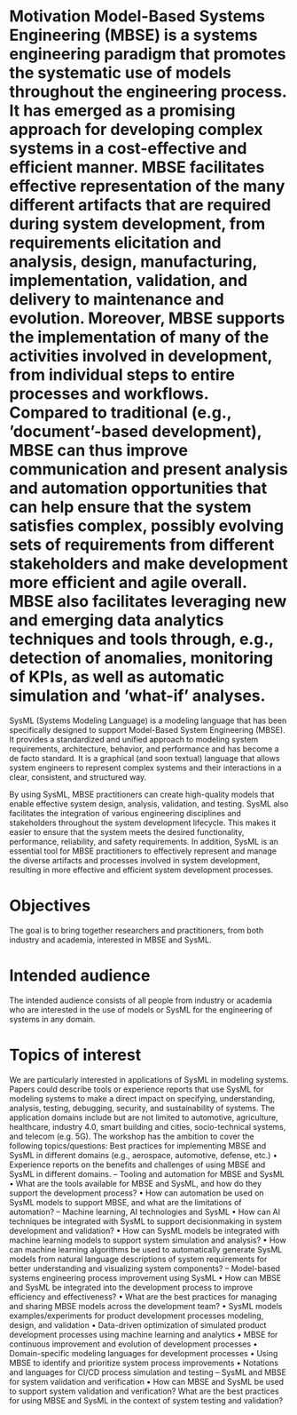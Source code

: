 # Motivation Model-Based Systems Engineering (MBSE) is a systems engineering paradigm that promotes the systematic use of models throughout the engineering process. It has emerged as a promising approach for developing complex systems in a cost-effective and efficient manner. MBSE facilitates effective representation of the many different artifacts that are required during system development, from requirements elicitation and analysis, design, manufacturing, implementation, validation, and delivery to maintenance and evolution. Moreover, MBSE supports the implementation of many of the activities involved in development, from individual steps to entire processes and workflows. Compared to traditional (e.g., ’document’-based development), MBSE can thus improve communication and present analysis and automation opportunities that can help ensure that the system satisfies complex, possibly evolving sets of requirements from different stakeholders and make development more efficient and agile overall. MBSE also facilitates leveraging new and emerging data analytics techniques and tools through, e.g., detection of anomalies, monitoring of KPIs, as well as automatic simulation and ’what-if’ analyses.
SysML (Systems Modeling Language) is a modeling language that has been specifically designed to support Model-Based System Engineering (MBSE). It provides a standardized and unified approach to modeling system requirements, architecture, behavior, and performance and has become a de facto standard. It is a graphical (and soon textual) language that allows system engineers to represent complex systems and their interactions in a clear, consistent, and structured way.

By using SysML, MBSE practitioners can create high-quality models that enable effective system design, analysis, validation, and testing. SysML also facilitates the integration of various engineering disciplines and stakeholders throughout the system development lifecycle. This makes it easier to ensure that the
system meets the desired functionality, performance, reliability, and safety requirements. In addition, SysML is an essential tool for MBSE practitioners to
effectively represent and manage the diverse artifacts and processes involved in system development, resulting in more effective and efficient system development
processes.

# Objectives
The goal is to bring together researchers and practitioners, from both industry and academia, interested in MBSE and SysML.

# Intended audience
The intended audience consists of all people from industry or academia who are interested in the use of models or SysML for the engineering of systems in any domain.

# Topics of interest
We are particularly interested in applications of SysML in modeling systems. Papers could describe tools or experience reports that use SysML for modeling systems to make a direct impact on specifying, understanding, analysis, testing, debugging, security, and sustainability of systems. The application domains include but are not limited to automotive, agriculture, healthcare, industry 4.0, smart building and cities, socio-technical systems, and telecom (e.g. 5G). The workshop has the ambition to cover the following topics/questions:
Best practices for implementing MBSE and SysML in different domains (e.g.,
aerospace, automotive, defense, etc.)
• Experience reports on the benefits and challenges of using MBSE and
SysML in different domains.
– Tooling and automation for MBSE and SysML
• What are the tools available for MBSE and SysML, and how do they
support the development process?
• How can automation be used on SysML models to support MBSE, and
what are the limitations of automation?
– Machine learning, AI technologies and SysML
• How can AI techniques be integrated with SysML to support decisionmaking in system development and validation?
• How can SysML models be integrated with machine learning models to
support system simulation and analysis?
• How can machine learning algorithms be used to automatically generate
SysML models from natural language descriptions of system requirements for better understanding and visualizing system components?
– Model-based systems engineering process improvement using SysML
• How can MBSE and SysML be integrated into the development process
to improve efficiency and effectiveness?
• What are the best practices for managing and sharing MBSE models
across the development team?
• SysML models examples/experiments for product development processes
modeling, design, and validation
• Data-driven optimization of simulated product development processes
using machine learning and analytics
• MBSE for continuous improvement and evolution of development processes
• Domain-specific modeling languages for development processes
• Using MBSE to identify and prioritize system process improvements
• Notations and languages for CI/CD process simulation and testing
– SysML and MBSE for system validation and verification
• How can MBSE and SysML be used to support system validation and
verification? What are the best practices for using MBSE and SysML in
the context of system testing and validation?
